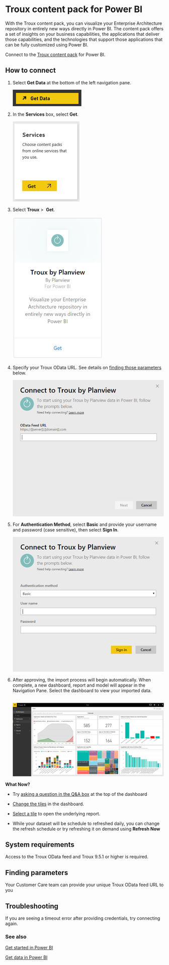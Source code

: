 <properties 
   pageTitle="Troux content pack"
   description="Troux content pack for Power BI"
   services="powerbi" 
   documentationCenter="" 
   authors="theresapalmer" 
   manager="mblythe" 
   backup=""
   editor=""
   tags=""
   qualityFocus="no"
   qualityDate=""/>
 
<tags
   ms.service="powerbi"
   ms.devlang="NA"
   ms.topic="article"
   ms.tgt_pltfrm="NA"
   ms.workload="powerbi"
   ms.date="08/29/2016"
   ms.author="tpalmer"/>
# Troux content pack for Power&nbsp;BI

With the Troux content pack, you can visualize your Enterprise Architecture repository in entirely new ways directly in Power BI. The content pack offers a set of insights on your business capabilities, the applications that deliver those capabilities, and the technologies that support those applications that can be fully customized using Power BI.

Connect to the [Troux content pack](https://app.powerbi.com/getdata/services/troux) for Power BI.

## How to connect

1.  Select **Get Data** at the bottom of the left navigation pane.

	![](media/powerbi-content-pack-troux/getdata.png)

2.  In the **Services** box, select **Get**.

	![](media/powerbi-content-pack-troux/services.png)

3.  Select **Troux** \>  **Get**.

	![](media/powerbi-content-pack-troux/troux.png)

4.  Specify your Troux OData URL. See details on [finding those parameters](#FindingParams) below.

	![](media/powerbi-content-pack-troux/params.png)

5. For **Authentication Method**, select **Basic** and provide your username and password (case sensitive), then select **Sign In**.

	![](media/powerbi-content-pack-troux/creds.png)

6. After approving, the import process will begin automatically. When complete, a new dashboard, report and model will appear in the Navigation Pane. Select the dashboard to view your imported data.

	 ![](media/powerbi-content-pack-troux/dashboard.png)


**What Now?**

- Try [asking a question in the Q&A box](powerbi-service-q-and-a.md) at the top of the dashboard

- [Change the tiles](powerbi-service-edit-a-tile-in-a-dashboard.md) in the dashboard.

- [Select a tile](powerbi-service-dashboard-tiles.md) to open the underlying report.

- While your dataset will be schedule to refreshed daily, you can change the refresh schedule or try refreshing it on demand using **Refresh Now**

## System requirements
Access to the Troux OData feed and Troux 9.5.1 or higher is required.

<a name="FindingParams"></a>
## Finding parameters

Your Customer Care team can provide your unique Troux OData feed URL to you

## Troubleshooting
If you are seeing a timeout error after providing credentials, try connecting again.

### See also

[Get started in Power BI](powerbi-service-get-started.md)

[Get data in Power BI](powerbi-service-get-data.md)
